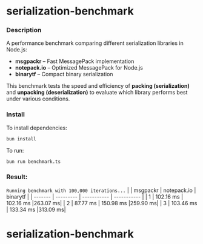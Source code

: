 # serialization-benchmark

### Description

A performance benchmark comparing different serialization libraries in Node.js:

- **msgpackr** – Fast MessagePack implementation
- **notepack.io** – Optimized MessagePack for Node.js
- **binarytf** – Compact binary serialization

This benchmark tests the speed and efficiency of **packing (serialization)** and **unpacking (deserialization)** to evaluate which library performs best under various conditions.

### Install
To install dependencies:

```bash
bun install
```

To run:

```bash
bun run benchmark.ts
```

### Result:

`Running benchmark with 100,000 iterations...`
| | msgpackr | notepack.io | binarytf |
| ------- | --------- | ----------- | ----------- |
| 1 | 102.16 ms | 102.16 ms |263.07 ms|
| 2 | 87.77 ms | 150.98 ms |259.90 ms|
| 3 | 103.46 ms | 133.34 ms |313.09 ms|
# serialization-benchmark
